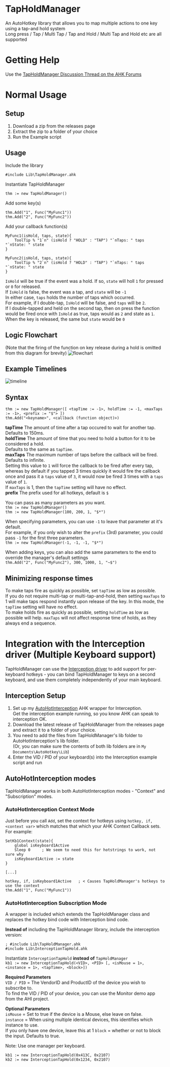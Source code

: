 # TapHoldManager

An AutoHotkey library that allows you to map multiple actions to one key using a tap-and hold system  
Long press / Tap / Multi Tap / Tap and Hold / Multi Tap and Hold etc are all supported  

# Getting Help
Use the [TapHoldManager Discussion Thread on the AHK Forums](https://autohotkey.com/boards/viewtopic.php?f=6&t=45116)

# Normal Usage
## Setup
1. Download a zip from the releases page
2. Extract the zip to a folder of your choice
3. Run the Example script

## Usage

Include the library
```
#include Lib\TapHoldManager.ahk
```

Instantiate TapHoldManager
```
thm := new TapHoldManager()
```

Add some key(s)
```
thm.Add("1", Func("MyFunc1"))
thm.Add("2", Func("MyFunc2"))
```

Add your callback function(s)
```
MyFunc1(isHold, taps, state){
	ToolTip % "1`n" (isHold ? "HOLD" : "TAP") "`nTaps: " taps "`nState: " state
}

MyFunc2(isHold, taps, state){
	ToolTip % "2`n" (isHold ? "HOLD" : "TAP") "`nTaps: " taps "`nState: " state
}
```

`IsHold` will be true if the event was a hold. If so, `state` will holl `1` for pressed or `0` for released.  
If `IsHold` is false, the event was a tap, and `state` will be `-1`  
In either case, `taps` holds the number of taps which occurred.  
For example, if I double-tap, `IsHold` will be false, and `taps` will be `2`.  
If I double-tapped and held on the second tap, then on press the function would be fired once with `IsHold` as true, taps would as `2` and state as `1`. When the key is released, the same but `state` would be `0`  

## Logic Flowchart
(Note that the firing of the function on key release during a hold is omitted from this diagram for brevity)
![flowchart](LogicFlowchart.png)  

## Example Timelines
![timeline](Timelines.png)

## Syntax  
```
thm := new TapHoldManager([ <tapTime := -1>, holdTime := -1, <maxTaps := -1>, <prefix := "$"> ])
thm.Add("<keyname>", <callback (function object)>)
```

**tapTime** The amount of time after a tap occured to wait for another tap.  
Defaults to 150ms.  
**holdTime** The amount of time that you need to hold a button for it to be considered a hold.  
Defaults to the same as `tapTime`.  
**maxTaps** The maximum number of taps before the callback will be fired.  
Defaults to infinite.  
Setting this value to `1` will force the callback to be fired after every tap, whereas by default if you tapped 3 times quickly it would fire the callback once and pass it a `taps` value of `3`, it would now be fired 3 times with a `taps` value of `1`.  
If `maxTaps` is 1, then the `tapTime` setting will have no effect.  
**prefix** The prefix used for all hotkeys, default is `$`  

You can pass as many parameters as you want.  
`thm := new TapHoldManager()`  
`thm := new TapHoldManager(100, 200, 1, "$*")`  

When specifying parameters, you can use `-1` to leave that parameter at it's default.  
For example, if you only wish to alter the `prefix` (3rd) parameter, you could pass `-1` for the first three parameters.  
`thm := new TapHoldManager(-1, -1, -1, "$*")` 

When adding keys, you can also add the same parameters to the end to override the manager's default settings  
`thm.Add("2", Func("MyFunc2"), 300, 1000, 1, "~$")`  

## Minimizing response times  
To make taps fire as quickly as possible, set `tapTime` as low as possible.  
If you do not require multi-tap or multi-tap-and-hold, then setting `maxTaps` to 1 will make taps respond instantly upon release of the key. In this mode, the `tapTime` setting will have no effect.  
To make holds fire as quickly as possible, setting `holdTime` as low as possible will help. `maxTaps` will not affect response time of holds, as they always end a sequence.

# Integration with the Interception driver (Multiple Keyboard support)
TapHoldManager can use the [Interception driver](http://www.oblita.com/interception) to add support for per-keyboard hotkeys - you can bind TapHoldManager to keys on a second keyboard, and use them completely independently of your main keyboard.  

## Interception Setup
1. Set up my [AutoHotInterception](https://github.com/evilC/AutoHotInterception) AHK wrapper for Interception.  
Get the interception example running, so you know AHK can speak to interception OK.  
2. Download the latest release of TapHoldManager from the releases page and extract it to a folder of your choice.  
3. You need to add the files from TapHoldManager's lib folder to AutoHotInterception's lib folder.  
(Or, you can make sure the contents of both lib folders are in `My Documents\AutoHotkey\Lib`)  
4. Enter the VID / PID of your keyboard(s) into the Interception example script and run  

## AutoHotInterception modes
TapHoldManager works in both AutoHotInterception modes - "Context" and "Subscription" modes.  

### AutoHotInterception Context Mode
Just before you call `Add`, set the context for hotkeys using `hotkey, if, <context var>` which matches that which your AHK Context Callback sets.  
For example:  
```
SetKb1Context(state){
	global isKeyboard1Active
	Sleep 0		; We seem to need this for hotstrings to work, not sure why
	isKeyboard1Active := state
}

[...]

hotkey, if, isKeyboard1Active	; < Causes TapHoldManager's hotkeys to use the context
thm.Add("1", Func("MyFunc1"))
```

### AutoHotInterception Subscription Mode 
A wrapper is included which extends the TapHoldManager class and replaces the hotkey bind code with Interception bind code.  

**Instead of** including the TapHoldManager library, include the interception version:  
```
; #include Lib\TapHoldManager.ahk
#include Lib\InterceptionTapHold.ahk
```

Instantiate `InterceptionTapHold` **instead of** `TapHoldManager`  
`kb1 := new InterceptionTapHold(<VID>, <PID> [, <isMouse = 1>, <instance = 1>, <tapTime>, <block>])`  

**Required Parameters**  
`VID / PID` = The VendorID and ProductID of the device you wish to subscribe to.  
To find the VID / PID of your device, you can use the Monitor demo app from the AHI project.  

**Optional Parameters**  
`isMouse` = Set to true if the device is a Mouse, else leave on false.  
`instance` = When using multiple identical devices, this identifies which instance to use.  
	If you only have one device, leave this at 1
`block` = whether or not to block the input. Defaults to true.  

Note: Use one manager per keyboard.  
```
kb1 := new InterceptionTapHold(0x413C, 0x2107)
kb2 := new InterceptionTapHold(0x1234, 0x2107)
```
